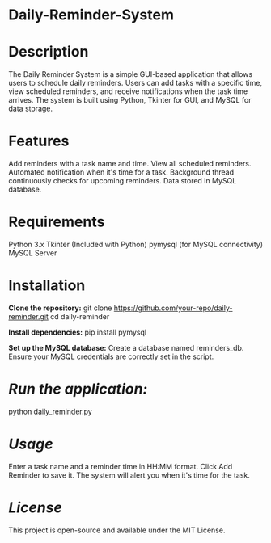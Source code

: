 # Daily-Reminder-System

# Description

The Daily Reminder System is a simple GUI-based application that allows users to schedule daily reminders. Users can add tasks with a specific time, view scheduled reminders, and receive notifications when the task time arrives. The system is built using Python, Tkinter for GUI, and MySQL for data storage.

# Features

Add reminders with a task name and time.
View all scheduled reminders.
Automated notification when it's time for a task.
Background thread continuously checks for upcoming reminders.
Data stored in MySQL database.

# Requirements

Python 3.x
Tkinter (Included with Python)
pymysql (for MySQL connectivity)
MySQL Server

# Installation

__Clone the repository:__
git clone https://github.com/your-repo/daily-reminder.git
cd daily-reminder

 __Install dependencies:__
pip install pymysql

__Set up the MySQL database:__
Create a database named reminders_db.
Ensure your MySQL credentials are correctly set in the script.

# _Run the application:_
python daily_reminder.py

# _Usage_
Enter a task name and a reminder time in HH:MM format.
Click Add Reminder to save it.
The system will alert you when it's time for the task.

# _License_
This project is open-source and available under the MIT License.
